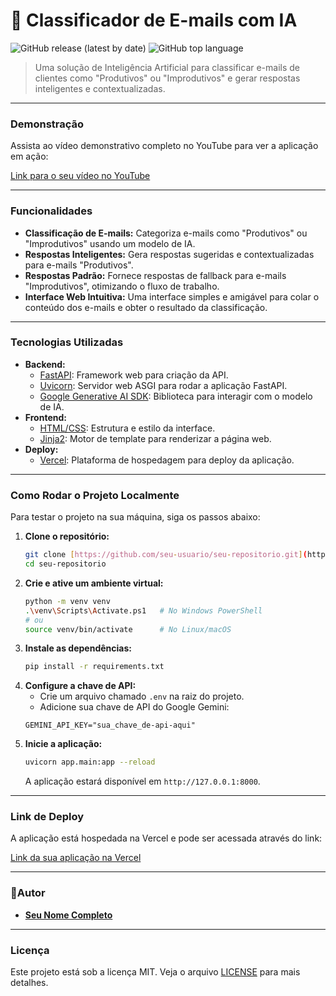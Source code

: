 # 📧 Classificador de E-mails com IA

![GitHub release (latest by date)](https://img.shields.io/github/v/release/seu-usuario/seu-repositorio)
![GitHub top language](https://img.shields.io/github/languages/top/seu-usuario/seu-repositorio)

> Uma solução de Inteligência Artificial para classificar e-mails de clientes como "Produtivos" ou "Improdutivos" e gerar respostas inteligentes e contextualizadas.

---

### Demonstração

Assista ao vídeo demonstrativo completo no YouTube para ver a aplicação em ação:

[Link para o seu vídeo no YouTube](link-do-seu-video-aqui)

---

### Funcionalidades

- **Classificação de E-mails:** Categoriza e-mails como "Produtivos" ou "Improdutivos" usando um modelo de IA.
- **Respostas Inteligentes:** Gera respostas sugeridas e contextualizadas para e-mails "Produtivos".
- **Respostas Padrão:** Fornece respostas de fallback para e-mails "Improdutivos", otimizando o fluxo de trabalho.
- **Interface Web Intuitiva:** Uma interface simples e amigável para colar o conteúdo dos e-mails e obter o resultado da classificação.

---

### Tecnologias Utilizadas

- **Backend:**
    - [FastAPI](https://fastapi.tiangolo.com/pt/): Framework web para criação da API.
    - [Uvicorn](https://www.uvicorn.org/): Servidor web ASGI para rodar a aplicação FastAPI.
    - [Google Generative AI SDK](https://github.com/google/generative-ai-python): Biblioteca para interagir com o modelo de IA.
- **Frontend:**
    - [HTML/CSS](https://developer.mozilla.org/pt-BR/docs/Web/HTML): Estrutura e estilo da interface.
    - [Jinja2](https://pypi.org/project/Jinja2/): Motor de template para renderizar a página web.
- **Deploy:**
    - [Vercel](https://vercel.com/): Plataforma de hospedagem para deploy da aplicação.

---

### Como Rodar o Projeto Localmente

Para testar o projeto na sua máquina, siga os passos abaixo:

1.  **Clone o repositório:**
    ```bash
    git clone [https://github.com/seu-usuario/seu-repositorio.git](https://github.com/seu-usuario/seu-repositorio.git)
    cd seu-repositorio
    ```
2.  **Crie e ative um ambiente virtual:**
    ```bash
    python -m venv venv
    .\venv\Scripts\Activate.ps1   # No Windows PowerShell
    # ou
    source venv/bin/activate      # No Linux/macOS
    ```
3.  **Instale as dependências:**
    ```bash
    pip install -r requirements.txt
    ```
4.  **Configure a chave de API:**
    - Crie um arquivo chamado `.env` na raiz do projeto.
    - Adicione sua chave de API do Google Gemini:
    ```
    GEMINI_API_KEY="sua_chave_de-api-aqui"
    ```
5.  **Inicie a aplicação:**
    ```bash
    uvicorn app.main:app --reload
    ```
    A aplicação estará disponível em `http://127.0.0.1:8000`.

---

### Link de Deploy

A aplicação está hospedada na Vercel e pode ser acessada através do link:

[Link da sua aplicação na Vercel](https://seu-projeto.vercel.app/)

---

### 👨Autor

- **[Seu Nome Completo](https://github.com/seu-usuario)**

---

### Licença

Este projeto está sob a licença MIT. Veja o arquivo [LICENSE](LICENSE) para mais detalhes.
